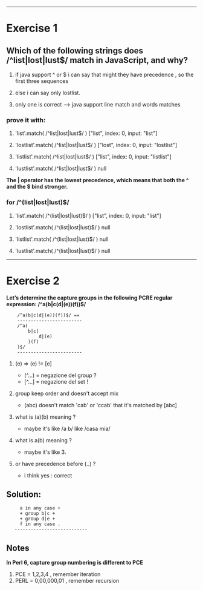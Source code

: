 
-----------------------------------------------------------------------------

# Exercise 1

## Which of the following strings does /^list|lost|lust$/ match in JavaScript, and why?

1. if java support ^ or $ i can say that might they have precedence , so the first three sequences
2. else                   i can say only lostlist.

3. only one is correct --> java support line match and words matches

### prove it with:

1. 'list'.match( /^list|lost|lust$/ )
   ["list", index: 0, input: "list"]
   
2. 'lostlist'.match( /^list|lost|lust$/ )
   ["lost", index: 0, input: "lostlist"]

3. 'listlist'.match( /^list|lost|lust$/ )
   ["list", index: 0, input: "listlist"]
   
4. 'lustlist'.match( /^list|lost|lust$/ )
   null
   
**The | operator has the lowest precedence, which means that both the ^ and the $ bind stronger.**


### for /^(list|lost|lust)$/

1. 'list'.match( /^(list|lost|lust)$/ )
   ["list", index: 0, input: "list"]
   
2. 'lostlist'.match( /^(list|lost|lust)$/ )
   null
   
3. 'listlist'.match( /^(list|lost|lust)$/ )
   null
   
4. 'lustlist'.match( /^(list|lost|lust)$/ )
   null

-----------------------------------------------------------------------------

# Exercise 2

**Let’s determine the capture groups in the following PCRE regular expression: /^a(b|c(d|(e))(f))$/**

```
    /^a(b|c(d|(e))(f))$/ ==
    ------------------------
    /^a(
        b|c(
            d|(e)
        )(f)
    )$/
    ------------------------
```

1. (e) => (e) != [e]
   - (^...) = negazione del group ?
   - [^...] = negazione del set   !
   
2. group keep order and doesn't accept mix
   - (abc) doesn't match 'cab' or 'ccab' that it's matched by [abc]
   
3. what is (a)(b) meaning ?
   - maybe it's like /a b/ like /casa mia/
   
4. what is a(b) meaning ?
   - maybe it's like 3.

5. or have precedence before (..) ?
   - i think yes : correct

## Solution:

```
     a in any case +
     + group b|c +
     + group d|e +
     f in any case .
   ---------------------------
```

## Notes

**In Perl 6, capture group numbering is different to PCE**

1. PCE = 1,2,3,4      , remember iteration
2. PERL = 0,00,000,01 , remember recursion

